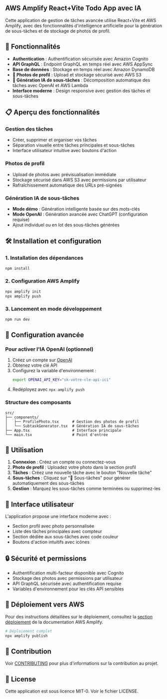 ## AWS Amplify React+Vite Todo App avec IA

Cette application de gestion de tâches avancée utilise React+Vite et AWS Amplify, avec des fonctionnalités d'intelligence artificielle pour la génération de sous-tâches et de stockage de photos de profil.

## 🚀 Fonctionnalités

- **Authentication** : Authentification sécurisée avec Amazon Cognito
- **API GraphQL** : Endpoint GraphQL en temps réel avec AWS AppSync
- **Base de données** : Stockage en temps réel avec Amazon DynamoDB
- **📸 Photos de profil** : Upload et stockage sécurisé avec AWS S3
- **🤖 Génération IA de sous-tâches** : Décomposition automatique des tâches avec OpenAI et AWS Lambda
- **Interface moderne** : Design responsive avec gestion des tâches et sous-tâches

## 📋 Aperçu des fonctionnalités

### Gestion des tâches

- Créer, supprimer et organiser vos tâches
- Séparation visuelle entre tâches principales et sous-tâches
- Interface utilisateur intuitive avec boutons d'action

### Photos de profil

- Upload de photos avec prévisualisation immédiate
- Stockage sécurisé dans AWS S3 avec permissions par utilisateur
- Rafraîchissement automatique des URLs pré-signées

### Génération IA de sous-tâches

- **Mode démo** : Génération intelligente basée sur des mots-clés
- **Mode OpenAI** : Génération avancée avec ChatGPT (configuration requise)
- Ajout individuel ou en lot des sous-tâches générées

## 🛠️ Installation et configuration

### 1. Installation des dépendances

```bash
npm install
```

### 2. Configuration AWS Amplify

```bash
npx amplify init
npx amplify push
```

### 3. Lancement en mode développement

```bash
npm run dev
```

## 🔧 Configuration avancée

### Pour activer l'IA OpenAI (optionnel)

1. Créez un compte sur [OpenAI](https://platform.openai.com/)
2. Obtenez votre clé API
3. Configurez la variable d'environnement :
   ```bash
   export OPENAI_API_KEY="sk-votre-cle-api-ici"
   ```
4. Redéployez avec `npx amplify push`

### Structure des composants

```
src/
├── components/
│   ├── ProfilePhoto.tsx      # Gestion des photos de profil
│   └── SubtaskGenerator.tsx  # Génération IA de sous-tâches
├── App.tsx                   # Interface principale
└── main.tsx                  # Point d'entrée
```

## 🎯 Utilisation

1. **Connexion** : Créez un compte ou connectez-vous
2. **Photo de profil** : Uploadez votre photo dans la section profil
3. **Tâches** : Créez une nouvelle tâche avec le bouton "Nouvelle tâche"
4. **Sous-tâches** : Cliquez sur "🤖 Sous-tâches" pour générer automatiquement des sous-tâches
5. **Gestion** : Marquez les sous-tâches comme terminées ou supprimez-les

## 📱 Interface utilisateur

L'application propose une interface moderne avec :

- Section profil avec photo personnalisée
- Liste des tâches principales avec compteur
- Section dédiée aux sous-tâches avec code couleur
- Boutons d'action intuitifs avec icônes

## 🔒 Sécurité et permissions

- Authentification multi-facteur disponible avec Cognito
- Stockage des photos avec permissions par utilisateur
- API GraphQL sécurisée avec authentification requise
- Variables d'environnement pour les clés API sensibles

## 🚀 Déploiement vers AWS

Pour des instructions détaillées sur le déploiement, consultez la [section déploiement](https://docs.amplify.aws/react/start/quickstart/#deploy-a-fullstack-app-to-aws) de la documentation AWS Amplify.

```bash
# Déploiement complet
npx amplify publish
```

## 🤝 Contribution

Voir [CONTRIBUTING](CONTRIBUTING.md#security-issue-notifications) pour plus d'informations sur la contribution au projet.

## 📄 License

Cette application est sous licence MIT-0. Voir le fichier LICENSE.
